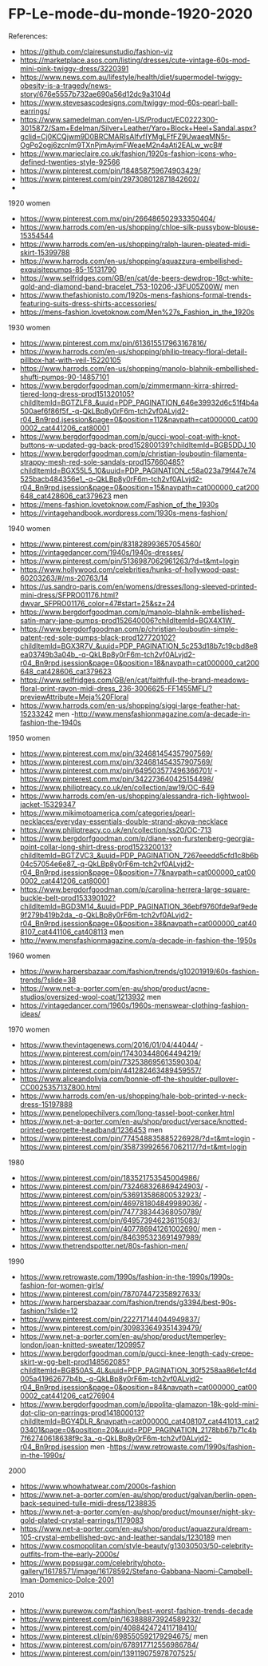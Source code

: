 # FP-Le-mode-du-monde-1920-2020

References:
-	https://github.com/clairesunstudio/fashion-viz
-	https://marketplace.asos.com/listing/dresses/cute-vintage-60s-mod-mini-pink-twiggy-dress/3220391
-	https://www.news.com.au/lifestyle/health/diet/supermodel-twiggy-obesity-is-a-tragedy/news-story/676e5557b732ae690a56d12dc9a3104d
-	https://www.stevesascodesigns.com/twiggy-mod-60s-pearl-ball-earrings/
-	https://www.samedelman.com/en-US/Product/EC0222300-3015872/Sam+Edelman/Silver+Leather/Yaro+Block+Heel+Sandal.aspx?gclid=Cj0KCQjwm9D0BRCMARIsAIfvfIYMgLFfFZ9UwaeqMN5r-OgPo2ogj6zcnlm9TXnPjmAyimFWeaeM2n4aAti2EALw_wcB#
-	https://www.marieclaire.co.uk/fashion/1920s-fashion-icons-who-defined-twenties-style-92566
-	https://www.pinterest.com/pin/184858759674903429/
-	https://www.pinterest.com/pin/297308012871842602/
-
1920
women
- https://www.pinterest.com.mx/pin/266486502933350404/
- https://www.harrods.com/en-us/shopping/chloe-silk-pussybow-blouse-15354544
- https://www.harrods.com/en-us/shopping/ralph-lauren-pleated-midi-skirt-15399788
- https://www.harrods.com/en-us/shopping/aquazzura-embellished-exquisitepumps-85-15131790
- https://www.selfridges.com/GB/en/cat/de-beers-dewdrop-18ct-white-gold-and-diamond-band-bracelet_753-10206-J3FU05Z00W/
men
- https://www.thefashionisto.com/1920s-mens-fashions-formal-trends-featuring-suits-dress-shirts-accessories/
- https://mens-fashion.lovetoknow.com/Men%27s_Fashion_in_the_1920s


1930
women
- https://www.pinterest.com.mx/pin/613615517963167816/
- https://www.harrods.com/en-us/shopping/philip-treacy-floral-detail-pillbox-hat-with-veil-15220105
- https://www.harrods.com/en-us/shopping/manolo-blahnik-embellished-shufti-pumps-90-14857101
- https://www.bergdorfgoodman.com/p/zimmermann-kirra-shirred-tiered-long-dress-prod151320105?childItemId=BGTZLF8_&uuid=PDP_PAGINATION_646e39932d6c51f4b4a500aef6f86f5f_-q-QkLBp8y0rF6m-tch2vf0ALvjd2-r04_Bn9rpd.jsession&page=0&position=112&navpath=cat000000_cat000002_cat441206_cat80001
- https://www.bergdorfgoodman.com/p/gucci-wool-coat-with-knot-buttons-w-updated-gg-back-prod152800139?childItemId=BGB5DDJ_10
- https://www.bergdorfgoodman.com/p/christian-louboutin-filamenta-strappy-mesh-red-sole-sandals-prod157660485?childItemId=BGX55L5_10&uuid=PDP_PAGINATION_c58a023a79f447e74525bacb484356e1_-q-QkLBp8y0rF6m-tch2vf0ALvjd2-r04_Bn9rpd.jsession&page=0&position=15&navpath=cat000000_cat200648_cat428606_cat379623
men
- https://mens-fashion.lovetoknow.com/Fashion_of_the_1930s
- https://vintagehandbook.wordpress.com/1930s-mens-fashion/

1940
women
- https://www.pinterest.com/pin/831828993657054560/
- https://vintagedancer.com/1940s/1940s-dresses/
- https://www.pinterest.com/pin/5136987062961263/?d=t&mt=login
- https://www.hollywood.com/celebrities/hunks-of-hollywood-past-60203263/#/ms-20763/14
- https://us.sandro-paris.com/en/womens/dresses/long-sleeved-printed-mini-dress/SFPRO01176.html?dwvar_SFPRO01176_color=47#start=25&sz=24
- https://www.bergdorfgoodman.com/p/manolo-blahnik-embellished-satin-mary-jane-pumps-prod152640006?childItemId=BGX4X1W_
- https://www.bergdorfgoodman.com/p/christian-louboutin-simple-patent-red-sole-pumps-black-prod127720102?childItemId=BGX3R7V_&uuid=PDP_PAGINATION_5c253d18b7c19cbd8e8ea03749b3a04b_-q-QkLBp8y0rF6m-tch2vf0ALvjd2-r04_Bn9rpd.jsession&page=0&position=18&navpath=cat000000_cat200648_cat428606_cat379623
- https://www.selfridges.com/GB/en/cat/faithfull-the-brand-meadows-floral-print-rayon-midi-dress_236-3006625-FF1455MFL/?previewAttribute=Meja%20Floral
- https://www.harrods.com/en-us/shopping/siggi-large-feather-hat-15233242
men
-http://www.mensfashionmagazine.com/a-decade-in-fashion-the-1940s


1950
women
- https://www.pinterest.com.mx/pin/324681454357907569/
- https://www.pinterest.com.mx/pin/324681454357907569/
- https://www.pinterest.com.mx/pin/649503577496366701/
-https://www.pinterest.com.mx/pin/342273640425154498/
- https://www.philiptreacy.co.uk/en/collection/aw19/OC-649
- https://www.harrods.com/en-us/shopping/alessandra-rich-lightwool-jacket-15329347
- https://www.mikimotoamerica.com/categories/pearl-necklaces/everyday-essentials-double-strand-akoya-necklace
- https://www.philiptreacy.co.uk/en/collection/ss20/OC-713
- https://www.bergdorfgoodman.com/p/diane-von-furstenberg-georgia-point-collar-long-shirt-dress-prod152320013?childItemId=BGTZVC3_&uuid=PDP_PAGINATION_7267eeedd5cfd1c8b6b04c57054e6e87_-q-QkLBp8y0rF6m-tch2vf0ALvjd2-r04_Bn9rpd.jsession&page=0&position=77&navpath=cat000000_cat000002_cat441206_cat80001
- https://www.bergdorfgoodman.com/p/carolina-herrera-large-square-buckle-belt-prod153390102?childItemId=BGD3M14_&uuid=PDP_PAGINATION_36ebf9760fde9af9ede9f279b419b2da_-q-QkLBp8y0rF6m-tch2vf0ALvjd2-r04_Bn9rpd.jsession&page=0&position=38&navpath=cat000000_cat408107_cat441106_cat408113
men
- http://www.mensfashionmagazine.com/a-decade-in-fashion-the-1950s

1960
women
-  https://www.harpersbazaar.com/fashion/trends/g10201919/60s-fashion-trends/?slide=38
- https://www.net-a-porter.com/en-au/shop/product/acne-studios/oversized-wool-coat/1213932
men
- https://vintagedancer.com/1960s/1960s-menswear-clothing-fashion-ideas/

1970
women
- https://www.thevintagenews.com/2016/01/04/44044/
-https://www.pinterest.com/pin/174303448064494219/
- https://www.pinterest.com/pin/732538695613590304/
- https://www.pinterest.com/pin/441282463489459557/
- https://www.aliceandolivia.com/bonnie-off-the-shoulder-pullover-CC002535713Z800.html
- https://www.harrods.com/en-us/shopping/hale-bob-printed-v-neck-dress-15197888
- https://www.penelopechilvers.com/long-tassel-boot-conker.html
- https://www.net-a-porter.com/en-au/shop/product/versace/knotted-printed-georgette-headband/1236453
men
- https://www.pinterest.com/pin/774548835885226928/?d=t&mt=login
-https://www.pinterest.com/pin/358739926567062117/?d=t&mt=login

1980

- https://www.pinterest.com/pin/183521753545004986/
- https://www.pinterest.com/pin/732468326869424903/
-https://www.pinterest.com/pin/536913586800532923/
-https://www.pinterest.com/pin/469781804849989036/
-https://www.pinterest.com/pin/747738344368050789/
- https://www.pinterest.com/pin/649573946236115083/
- https://www.pinterest.com/pin/407786941261002690/
men
-https://www.pinterest.com/pin/846395323691497989/
- https://www.thetrendspotter.net/80s-fashion-men/


1990
- https://www.retrowaste.com/1990s/fashion-in-the-1990s/1990s-fashion-for-women-girls/
- https://www.pinterest.com/pin/787074472358927633/
- https://www.harpersbazaar.com/fashion/trends/g3394/best-90s-fashion/?slide=12
- https://www.pinterest.com/pin/222717144044949837/
- https://www.pinterest.com/pin/309833649351439479/
- https://www.net-a-porter.com/en-au/shop/product/temperley-london/joan-knitted-sweater/1209957
- https://www.bergdorfgoodman.com/p/gucci-knee-length-cady-crepe-skirt-w-gg-belt-prod148562085?childItemId=BGB50AS_4L&uuid=PDP_PAGINATION_30f5258aa86e1cf4d005a41962677b4b_-q-QkLBp8y0rF6m-tch2vf0ALvjd2-r04_Bn9rpd.jsession&page=0&position=84&navpath=cat000000_cat000002_cat441206_cat276904
- https://www.bergdorfgoodman.com/p/ippolita-glamazon-18k-gold-mini-dot-clip-on-earrings-prod141800013?childItemId=BGY4DLR_&navpath=cat000000_cat408107_cat441013_cat203401&page=0&position=20&uuid=PDP_PAGINATION_2178bb67b71c4b7f62740618638f9c3a_-q-QkLBp8y0rF6m-tch2vf0ALvjd2-r04_Bn9rpd.jsession
men
-https://www.retrowaste.com/1990s/fashion-in-the-1990s/

2000
- https://www.whowhatwear.com/2000s-fashion
- https://www.net-a-porter.com/en-au/shop/product/galvan/berlin-open-back-sequined-tulle-midi-dress/1238835
- https://www.net-a-porter.com/en-au/shop/product/mounser/night-sky-gold-plated-crystal-earrings/1179083
- https://www.net-a-porter.com/en-au/shop/product/aquazzura/dream-105-crystal-embellished-pvc-and-leather-sandals/1230189
men
- https://www.cosmopolitan.com/style-beauty/g13030503/50-celebrity-outfits-from-the-early-2000s/
- https://www.popsugar.com/celebrity/photo-gallery/16178571/image/16178592/Stefano-Gabbana-Naomi-Campbell-Iman-Domenico-Dolce-2001



2010
- https://www.purewow.com/fashion/best-worst-fashion-trends-decade
- https://www.pinterest.com/pin/163888873924589232/
- https://www.pinterest.com/pin/408842472411718410/
- https://www.pinterest.cl/pin/698550592179294675/
men
- https://www.pinterest.com/pin/678917712556986784/
- https://www.pinterest.com/pin/139119075978707525/
